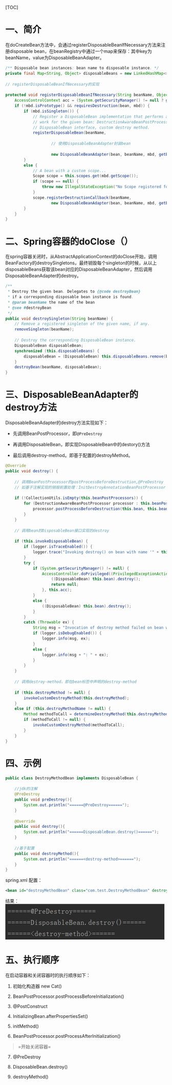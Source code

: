 
[TOC]
# 一、简介
在doCreateBean方法中，会通过registerDisposableBeanIfNecessary方法来注册disposable bean，在beanRegistry中通过一个map来保存：其中key为beanName，value为DisposableBeanAdapter。
```java
/** Disposable bean instances: bean name to disposable instance. */
private final Map<String, Object> disposableBeans = new LinkedHashMap<>();

// registerDisposableBeanIfNecessary的实现

protected void registerDisposableBeanIfNecessary(String beanName, Object bean, RootBeanDefinition mbd) {
	AccessControlContext acc = (System.getSecurityManager() != null ? getAccessControlContext() : null);
	if (!mbd.isPrototype() && requiresDestruction(bean, mbd)) {
		if (mbd.isSingleton()) {
			// Register a DisposableBean implementation that performs all destruction
			// work for the given bean: DestructionAwareBeanPostProcessors,
			// DisposableBean interface, custom destroy method.
			registerDisposableBean(beanName,

					// 使用DisposableBeanAdapter封装bean
			
					new DisposableBeanAdapter(bean, beanName, mbd, getBeanPostProcessors(), acc));
		}
		else {
			// A bean with a custom scope...
			Scope scope = this.scopes.get(mbd.getScope());
			if (scope == null) {
				throw new IllegalStateException("No Scope registered for scope name '" + mbd.getScope() + "'");
			}
			scope.registerDestructionCallback(beanName,
					new DisposableBeanAdapter(bean, beanName, mbd, getBeanPostProcessors(), acc));
		}
	}
}

```

# 二、Spring容器的doClose（）
在spring容器关闭时，从AbstractApplicationContext的doClose开始，调用BeanFactory的destroySingletons，最终销毁每个singleton的时候，从以上disposableBeans获取该bean对应的DisposableBeanAdapter，然后调用DisposableBeanAdapter的destroy。
```java
/**
 * Destroy the given bean. Delegates to {@code destroyBean}
 * if a corresponding disposable bean instance is found.
 * @param beanName the name of the bean
 * @see #destroyBean
 */
public void destroySingleton(String beanName) {
	// Remove a registered singleton of the given name, if any.
	removeSingleton(beanName);

	// Destroy the corresponding DisposableBean instance.
	DisposableBean disposableBean;
	synchronized (this.disposableBeans) {
		disposableBean = (DisposableBean) this.disposableBeans.remove(beanName);
	}
	destroyBean(beanName, disposableBean);
}

```

# 三、DisposableBeanAdapter的destroy方法
DisposableBeanAdapter的destroy方法实现如下：

* 先调用BeanPostProcessor，即`@PreDestroy`

* 再调用DisposableBean，即实现DisposableBean中的destory()方法

* 最后调用destroy-method。即基于配置的destroyMethod。

```java
@Override
public void destroy() {
	
	// 调用BeanPostProcessor的postProcessBeforeDestruction,@PreDestroy
	// 如基于注解实现的销毁前置处理：InitDestroyAnnotationBeanPostProcessor
	
	if (!CollectionUtils.isEmpty(this.beanPostProcessors)) {
		for (DestructionAwareBeanPostProcessor processor : this.beanPostProcessors) {
			processor.postProcessBeforeDestruction(this.bean, this.beanName);
		}
	}

	// 调用bean的DisposableBean接口实现的destroy
	
	if (this.invokeDisposableBean) {
		if (logger.isTraceEnabled()) {
			logger.trace("Invoking destroy() on bean with name '" + this.beanName + "'");
		}
		try {
			if (System.getSecurityManager() != null) {
				AccessController.doPrivileged((PrivilegedExceptionAction<Object>) () -> {
					((DisposableBean) this.bean).destroy();
					return null;
				}, this.acc);
			}
			else {
				((DisposableBean) this.bean).destroy();
			}
		}
		catch (Throwable ex) {
			String msg = "Invocation of destroy method failed on bean with name '" + this.beanName + "'";
			if (logger.isDebugEnabled()) {
				logger.info(msg, ex);
			}
			else {
				logger.info(msg + ": " + ex);
			}
		}
	}

	// 调用destroy-method，即在bean标签中声明的destroy-method
	
	if (this.destroyMethod != null) {
		invokeCustomDestroyMethod(this.destroyMethod);
	}
	else if (this.destroyMethodName != null) {
		Method methodToCall = determineDestroyMethod(this.destroyMethodName);
		if (methodToCall != null) {
			invokeCustomDestroyMethod(methodToCall);
		}
	}
}

```

# 四、示例
```java
public class DestroyMethodBean implements DisposableBean {
	
	//jdk的注解
    @PreDestroy
    public void preDestroy(){
        System.out.println("======@PreDestroy======");
    }

    @Override
    public void destroy(){
        System.out.println("======DisposableBean.destroy()======");
    }

	//基于配置
    public void destroyMethod(){
        System.out.println("======<destroy-method>======");
    }
}

```

spring.xml 配置：

```xml
<bean id="destroyMethodBean" class="com.test.DestroyMethodBean" destroy-method="destroyMethod"/>
```
结果：
![94479752874e71a9743ce1cbeb084870](8.Spring系列之bean的生命周期-销毁bean.resources/AC6C9240-7C4B-4E5F-81D9-A80C0CD9575E.png)


# 五、执行顺序
在启动容器和关闭容器时的执行顺序如下：

1. 初始化构造器 new Cat()

2. BeanPostProcessor.postProcessBeforeInitialization()

3. @PostConstruct

4. InitializingBean.afterPropertiesSet()

5. initMethod()

6. BeanPostProcessor.postProcessAfterInitialization()
>=开始关闭容器=

7. @PreDestroy

8. DisposableBean.destroy()

9. destroyMethod()